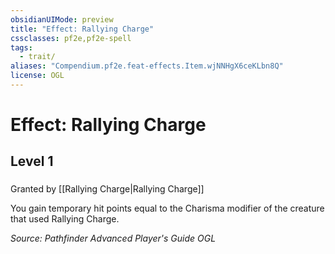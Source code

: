 ```yaml
---
obsidianUIMode: preview
title: "Effect: Rallying Charge"
cssclasses: pf2e,pf2e-spell
tags:
  - trait/
aliases: "Compendium.pf2e.feat-effects.Item.wjNNHgX6ceKLbn8Q"
license: OGL
---
```

# Effect: Rallying Charge
## Level 1
### 






Granted by [[Rallying Charge|Rallying Charge]]

You gain temporary hit points equal to the Charisma modifier of the creature that used Rallying Charge.

*Source: Pathfinder Advanced Player's Guide*
*OGL*